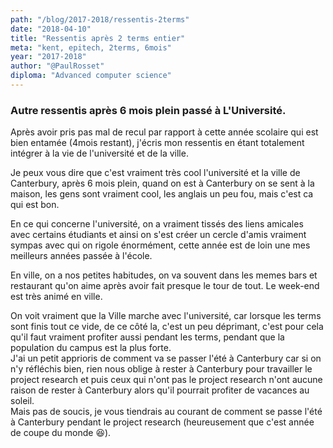 ```yaml
---
path: "/blog/2017-2018/ressentis-2terms"
date: "2018-04-10"
title: "Ressentis après 2 terms entier"
meta: "kent, epitech, 2terms, 6mois"
year: "2017-2018"
author: "@PaulRosset"
diploma: "Advanced computer science"
---
```


### Autre ressentis après 6 mois plein passé à L'Université.

Après avoir pris pas mal de recul par rapport à cette année scolaire qui est bien entamée (4mois restant), j'écris mon ressentis en étant totalement intégrer à la vie de l'université et de la ville.

Je peux vous dire que c'est vraiment très cool l'université et la ville de Canterbury, après 6 mois plein, quand on est à Canterbury on se sent à la maison, les gens sont vraiment cool, les anglais un peu fou, mais c'est ca qui est bon.

En ce qui concerne l'université, on a vraiment tissés des liens amicales avec certains étudiants et ainsi on s'est créer un cercle d'amis vraiment sympas avec qui on rigole énormément, cette année est de loin une mes meilleurs années passée à l'école.

En ville, on a nos petites habitudes, on va souvent dans les memes bars et restaurant qu'on aime après avoir fait presque le tour de tout. Le week-end est très animé en ville.

On voit vraiment que la Ville marche avec l'université, car lorsque les terms sont finis tout ce vide, de ce côté la, c'est un peu déprimant, c'est pour cela qu'il faut vraiment profiter aussi pendant les terms, pendant que la population du campus est la plus forte.  
J'ai un petit apprioris de comment va se passer l'été à Canterbury car si on n'y réfléchis bien, rien nous oblige à rester à Canterbury pour travailler le project research et puis ceux qui n'ont pas le project research n'ont aucune raison de rester à Canterbury alors qu'il pourrait profiter de vacances au soleil.  
Mais pas de soucis, je vous tiendrais au courant de comment se passe l'été à Canterbury pendant le project research (heureusement que c'est année de coupe du monde 😆).

